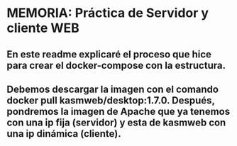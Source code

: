 # MEMORIA: Práctica de Servidor y cliente WEB

## En  este readme explicaré el proceso que hice para crear el docker-compose con la estructura.

## Debemos descargar la imagen con el comando docker pull kasmweb/desktop:1.7.0. Después, pondremos la imagen de Apache que ya tenemos con una ip fija (servidor) y esta de kasmweb con una ip dinámica (cliente).
